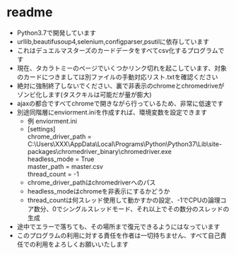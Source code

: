 # readme
- Python3.7で開発しています
- urllib,beautifusoup4,selenium,configparser,psutilに依存しています
- これはデュエルマスターズのカードデータをすべてcsv化するプログラムです
- 現在、タカラトミーのページでいくつかリンク切れを起こしています、対象のカードにつきましては別ファイルの手動対応リスト.txtを確認ください
- 絶対に強制終了しないでください、裏で非表示のchromeとchromedriveがゾンビ化します(タスクキルは可能だが量が膨大)
- ajaxの都合ですべてchromeで開きながら行っているため、非常に低速です
- 別途同階層にenviorment.iniを作成すれば、環境変数を設定できます
  - 例 enviorment.ini
  - [settings]  
  chrome_driver_path = C:\Users\XXX\AppData\Local\Programs\Python\Python37\Lib\site-packages\chromedriver_binary\chromedriver.exe  
  headless_mode = True  
  master_path = master.csv  
  thread_count = -1
  - chrome_driver_pathはchromedriverへのパス
  - headless_modeはchromeを非表示にするかどうか
  - thread_countは何スレッド使用して動かすかの設定、-1でCPUの論理コア数分、0でシングルスレッドモード、それ以上でその数分のスレッドの生成
- 途中でエラーで落ちても、その場所まで復元できるようにはなっています
- このプログラムの利用に対する責任を作者は一切持ちません、すべて自己責任での利用をよろしくお願いいたします
